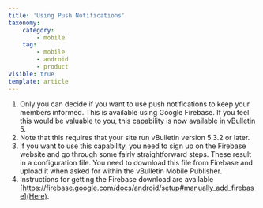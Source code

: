 ```yaml
---
title: 'Using Push Notifications'
taxonomy:
    category:
        - mobile
    tag:
        - mobile
        - android
        - product
visible: true
template: article
---
```


1. Only you can decide if you want to use push notifications to keep your members informed. This is available using Google Firebase. If you feel this would be valuable to you, this capability is now available in vBulletin 5. 
1. Note that this requires that your site run vBulletin version 5.3.2 or later.
1. If you want to use this capability, you need to sign up on the Firebase website and go through some fairly straightforward steps. These result in a configuration file. You need to download this file from Firebase and upload it when asked for within the vBulletin Mobile Publisher.
1. Instructions for getting the Firebase download are available [https://firebase.google.com/docs/android/setup#manually_add_firebase](Here). 